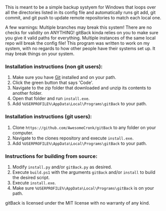 This is meant to be a simple backup systyem for Windows that loops over all the directories listed in its config file and automatically runs git add, git commit, and git push to update remote repositories to match each local one.

A few warnings: Multiple branches may break this system! There are no checks for validity on ANYTHING! gitBack kinda relies on you to make sure you give it valid paths for everything. Multiple instances of the same local repo will break the config file! This program was written to work on my system, with no regards to how other people have their systems set up. It may break things on your system.

### Installation instructions (non git users):
1. Make sure you have [Git](https://git-scm.com) installed and on your path.
2. Click the green button that says 'Code'.
3. Navigate to the zip folder that downloaded and unzip its contents to another folder.
4. Open that folder and run `install.exe`.
5. Add `%USERPROFILE%\AppData\Local\Programs\gitBack` to your path.

### Installation instructions (git users):
1. Clone `https://github.com/AwesomeCronk/gitBack` to any folder on your computer.
2. Navigate to the clones repository and execute `install.exe`.
3. Add `%USERPROFILE%\AppData\Local\Programs\gitBack` to your path.

### Instructions for building from source:
1. Modify `install.py` and/or `gitBack.py` as desired.
2. Execute `build.ps1` with the arguments `gitBack` and/or `install` to build the desired script.
3. Execute `install.exe`.
3. Make sure `%USERPROFILE%\AppData\Local\Programs\gitBack` is on your path.

gitBack is licensed under the MIT license with no warranty of any kind.
